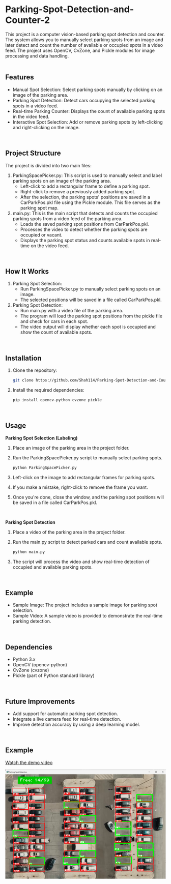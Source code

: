 # Parking-Spot-Detection-and-Counter-2
This project is a computer vision-based parking spot detection and counter. The system allows you to manually select parking spots from an image and later detect and count the number of available or occupied spots in a video feed. The project uses OpenCV, CvZone, and Pickle modules for image processing and data handling. <br/>
<br/>

## Features
* Manual Spot Selection: Select parking spots manually by clicking on an image of the parking area.
* Parking Spot Detection: Detect cars occupying the selected parking spots in a video feed.
* Real-time Parking Counter: Displays the count of available parking spots in the video feed.
* Interactive Spot Selection: Add or remove parking spots by left-clicking and right-clicking on the image. <br/>
<br/>

## Project Structure
The project is divided into two main files: <br/>
1. ParkingSpacePicker.py: This script is used to manually select and label parking spots on an image of the parking area. <br/>
   * Left-click to add a rectangular frame to define a parking spot.
   * Right-click to remove a previously added parking spot.
   * After the selection, the parking spots' positions are saved in a CarParkPos.pkl file using the Pickle module. This file serves as the parking spot map.
2. main.py: This is the main script that detects and counts the occupied parking spots from a video feed of the parking area. <br/>
   * Loads the saved parking spot positions from CarParkPos.pkl.
   * Processes the video to detect whether the parking spots are occupied or vacant.
   * Displays the parking spot status and counts available spots in real-time on the video feed. <br/>
<br/>

## How It Works
1. Parking Spot Selection:
   * Run ParkingSpacePicker.py to manually select parking spots on an image.
   * The selected positions will be saved in a file called CarParkPos.pkl. <br/>
2. Parking Spot Detection:
   * Run main.py with a video file of the parking area.
   * The program will load the parking spot positions from the pickle file and check for cars in each spot.
   * The video output will display whether each spot is occupied and show the count of available spots. <br/>
<br/>

## Installation
1. Clone the repository:

   ```bash
   git clone https://github.com/Shah114/Parking-Spot-Detection-and-Counter-2.git
   ```

2. Install the required dependencies:

   ```bash
   pip install opencv-python cvzone pickle
   ```
<br/>

## Usage
**Parking Spot Selection (Labeling)** <br/>
1. Place an image of the parking area in the project folder.
2. Run the ParkingSpacePicker.py script to manually select parking spots.

   ```bash
   python ParkingSpacePicker.py
   ```
3. Left-click on the image to add rectangular frames for parking spots.
4. If you make a mistake, right-click to remove the frame you want.
5. Once you're done, close the window, and the parking spot positions will be saved in a file called CarParkPos.pkl. <br/>
<br/>

**Parking Spot Detection** <br/>
1. Place a video of the parking area in the project folder.
2. Run the main.py script to detect parked cars and count available spots.

   ```bash
   python main.py
   ```
3. The script will process the video and show real-time detection of occupied and available parking spots. <br/>
<br/>

## Example
* Sample Image: The project includes a sample image for parking spot selection.
* Sample Video: A sample video is provided to demonstrate the real-time parking detection. <br/>
<br/>

## Dependencies
* Python 3.x
* OpenCV (opencv-python)
* CvZone (cvzone)
* Pickle (part of Python standard library) <br/>
<br/>

## Future Improvements
* Add support for automatic parking spot detection.
* Integrate a live camera feed for real-time detection.
* Improve detection accuracy by using a deep learning model.
<br/>

## Example
[Watch the demo video](Video/PSDC.mp4)
<br/>

![image alt](Example/example_image.png)

